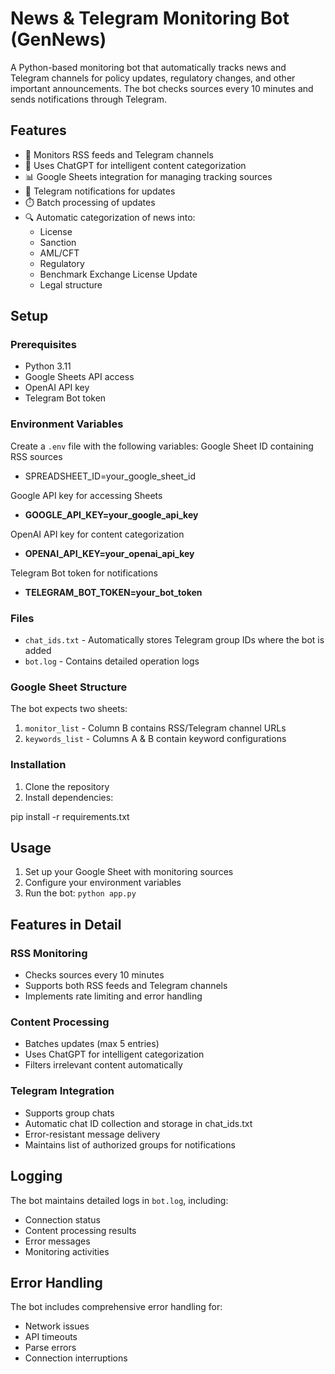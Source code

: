 # News & Telegram Monitoring Bot (GenNews)

A Python-based monitoring bot that automatically tracks news and Telegram channels for policy updates, regulatory changes, and other important announcements. The bot checks sources every 10 minutes and sends notifications through Telegram.

## Features

- 🔄 Monitors RSS feeds and Telegram channels
- 🤖 Uses ChatGPT for intelligent content categorization
- 📊 Google Sheets integration for managing tracking sources
- 📱 Telegram notifications for updates
- ⏱️ Batch processing of updates
- 🔍 Automatic categorization of news into:
  - License
  - Sanction
  - AML/CFT
  - Regulatory
  - Benchmark Exchange License Update
  - Legal structure

## Setup

### Prerequisites

- Python 3.11
- Google Sheets API access
- OpenAI API key
- Telegram Bot token

### Environment Variables

Create a `.env` file with the following variables:
Google Sheet ID containing RSS sources 
- SPREADSHEET_ID=your_google_sheet_id

Google API key for accessing Sheets
- **GOOGLE_API_KEY=your_google_api_key** 

OpenAI API key for content categorization
- **OPENAI_API_KEY=your_openai_api_key** 

Telegram Bot token for notifications
- **TELEGRAM_BOT_TOKEN=your_bot_token** 

### Files

- `chat_ids.txt` - Automatically stores Telegram group IDs where the bot is added
- `bot.log` - Contains detailed operation logs

### Google Sheet Structure

The bot expects two sheets:
1. `monitor_list` - Column B contains RSS/Telegram channel URLs
2. `keywords_list` - Columns A & B contain keyword configurations

### Installation

1. Clone the repository
2. Install dependencies:


pip install -r requirements.txt


## Usage

1. Set up your Google Sheet with monitoring sources
2. Configure your environment variables
3. Run the bot: `python app.py`


## Features in Detail

### RSS Monitoring
- Checks sources every 10 minutes
- Supports both RSS feeds and Telegram channels
- Implements rate limiting and error handling

### Content Processing
- Batches updates (max 5 entries)
- Uses ChatGPT for intelligent categorization
- Filters irrelevant content automatically

### Telegram Integration
- Supports group chats
- Automatic chat ID collection and storage in chat_ids.txt
- Error-resistant message delivery
- Maintains list of authorized groups for notifications

## Logging

The bot maintains detailed logs in `bot.log`, including:
- Connection status
- Content processing results
- Error messages
- Monitoring activities

## Error Handling

The bot includes comprehensive error handling for:
- Network issues
- API timeouts
- Parse errors
- Connection interruptions





